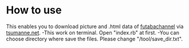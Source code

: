 # How to use
This enables you to download picture and .html data of [futabachannel](https://www.2chan.net/) via [tsumanne.net](tsumanne.net).
-This work on terminal. Open "index.rb" at first.
-You can choose directory where save the files. Please change "/tool/save_dir.txt".
